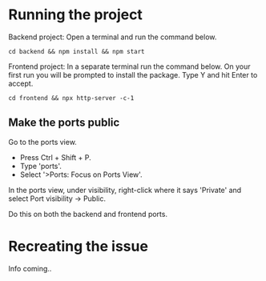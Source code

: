 # Running the project #
Backend project:
Open a terminal and run the command below.

```
cd backend && npm install && npm start
```

Frontend project:
In a separate terminal run the command below.
On your first run you will be prompted to install the package. Type Y and hit Enter to accept.

```
cd frontend && npx http-server -c-1
```

## Make the ports public ##
Go to the ports view.
  - Press Ctrl + Shift + P.
  - Type 'ports'.
  - Select '>Ports: Focus on Ports View'.

In the ports view, under visibility, right-click where it says 'Private' and select Port visibility -> Public.

Do this on both the backend and frontend ports.


# Recreating the issue #
Info coming..
